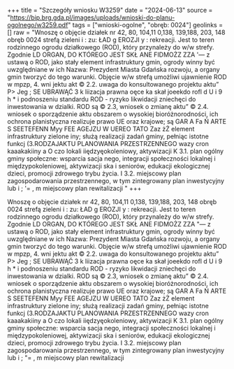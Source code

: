 +++
title = "Szczegóły wniosku W3259"
date = "2024-06-13"
source = "https://bip.brg.gda.pl/images/uploads/wnioski-do-planu-ogolnego/w3259.pdf"
tags = ["wnioski-ogolne", "obręb: 0024"]
geolinks = []
raw = "Wnoszę o objęcie działek nr 42, 80, 104,11 0,138, 139,188, 203, 148 obręb 0024 strefą zieleni i : zu: ŁAD g EROZJI y : rekreacji. Jest to teren rodzinnego ogrodu działkowego (ROD), który przynależy do w/w strefy. Zgodnie LD ORGAN, DO KTÓREGO JEST SKŁ ANE FIDMOŻZ ZZA '— z ustawą o ROD, jako stały element infrastruktury gmin, ogrody winny być uwzględniane w ich Nazwa: Prezydent Miasta Gdańska rozwoju, a organy gmin tworzyć do tego warunki. Objęcie w/w strefą umożliwi ujawnienie ROD w mpzp, 4. wni jektu akt © 2.2. uwaga do konsultowanego projektu aktu” P> Jeg ; SE UBRAWĄĆ 3 k liizacja prawna oęce ka skał joeekdo rofl d U i 9 h * i podnoszeniu standardu ROD - ryzyko likwidacji zniechęci do inwestowania w dzialki. ROD są © 2.3, wniosek o zmianę aktu” © 2.4. wniosek o sporządzenie aktu obszarem o wysokiej bioróżnorodności, ich ochrona planistyczna realizuje prawo UE oraz krajowe; są GAR A Fa Ń ARTE S SEETEFENN Myy FEE AGEJZU W UEREO TATO Zaz żŻ element infrastruktury zielone iny; służą realizacji zadań gminy, pełniąc istotne funkcj (3.RODZAJAKTU PLANOWANIA PRZESTRZENNEGO wazy cron kaaakakiiny a O czo Iokali  iiędzyęokoleniowy, aktywizacji K 3.1. plan ogólny gminy społeczne: wsparcia sacja nego, integracji społeczności lokalnej i międzypokoleniowej, aktywizacji ska i  seniorów, edukacji ekologicznej dzieci, promocji zdrowego trybu życia. I 3.2. miejscowy plan zagospodarowania przestrzennego, w tym zintegrowany plan inwestycyjny lub i ; '= , m miejscowy plan rewitalizacji "
+++

Wnoszę o objęcie działek nr 42, 80, 104,11 0,138, 139,188, 203, 148 obręb 0024 strefą zieleni i
: zu: ŁAD g EROZJI y : rekreacji. Jest to teren rodzinnego ogrodu działkowego (ROD), który przynależy do w/w strefy. Zgodnie
LD ORGAN, DO KTÓREGO JEST SKŁ ANE FIDMOŻZ ZZA "— z ustawą o ROD, jako stały element infrastruktury gmin, ogrody winny być uwzględniane w ich
Nazwa: Prezydent Miasta Gdańska rozwoju, a organy gmin tworzyć do tego warunki. Objęcie w/w strefą umożliwi ujawnienie ROD w mpzp,
4. wni jektu akt © 2.2. uwaga do konsultowanego projektu aktu” P> Jeg ; SE UBRAWĄĆ 3 k liizacja prawna oęce ka
skał joeekdo rofl d U i 9 h * i podnoszeniu standardu ROD - ryzyko likwidacji zniechęci do inwestowania w dzialki. ROD są
© 2.3, wniosek o zmianę aktu” © 2.4. wniosek o sporządzenie aktu obszarem o wysokiej bioróżnorodności, ich ochrona planistyczna realizuje prawo UE oraz krajowe; są
GAR A Fa Ń ARTE S SEETEFENN Myy FEE AGEJZU W UEREO TATO Zaz żŻ element infrastruktury zielone iny; służą realizacji zadań gminy, pełniąc istotne funkcj
(3.RODZAJAKTU PLANOWANIA PRZESTRZENNEGO wazy cron kaaakakiiny a O czo Iokali  iiędzyęokoleniowy, aktywizacji
K 3.1. plan ogólny gminy społeczne: wsparcia sacja nego, integracji społeczności lokalnej i międzypokoleniowej, aktywizacji
ska i  seniorów, edukacji ekologicznej dzieci, promocji zdrowego trybu życia.
I 3.2. miejscowy plan zagospodarowania przestrzennego, w tym zintegrowany plan inwestycyjny lub i ; "= , m
miejscowy plan rewitalizacji 


